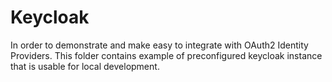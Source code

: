 # Keycloak 

In order to demonstrate and make easy to integrate with OAuth2 Identity Providers. This folder contains example of preconfigured keycloak instance that is usable for local development.